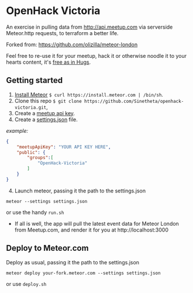 OpenHack Victoria
=================

An exercise in pulling data from http://api.meetup.com via serverside Meteor.http requests, to terraform a better life.

Forked from: https://github.com/olizilla/meteor-london

Feel free to re-use it for your meetup, hack it or otherwise noodle it to your hearts content, it's [free as in Hugs](http://blog.izs.me/post/48281002063/free-as-in-hugs-licence).

Getting started
---------------

1. [Install Meteor](http://docs.meteor.com/#quickstart) `$ curl https://install.meteor.com | /bin/sh`.
2. Clone this repo `$ git clone https://github.com/Sinetheta/openhack-victoria.git`, 
2. Create a [meetup api key](http://www.meetup.com/meetup_api/key/).
3. Create a [settings.json](https://github.com/Sinetheta/openhack-victoria/blob/master/example-settings.json) file.

*example:*
```json
{
    "meetupApiKey": "YOUR API KEY HERE",
    "public": {
        "groups":[
            "OpenHack-Victoria"
        ]
    }
}

```

4. Launch meteor, passing it the path to the settings.json

```shell
meteor --settings settings.json
```

or use the handy `run.sh`
- If all is well, the app will pull the latest event data for Meteor London from Meetup.com, and render it for you at http://localhost:3000

Deploy to Meteor.com
--------------------

Deploy as usual, passing it the path to the settings.json

```shell
meteor deploy your-fork.meteor.com --settings settings.json
```

or use `deploy.sh`
